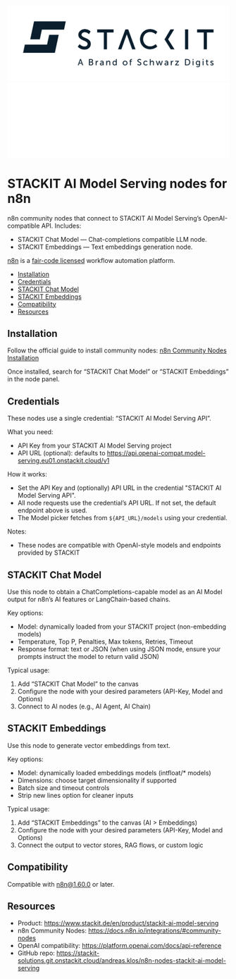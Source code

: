 ![Project banner](.github/images/stackit-logo-light.svg#gh-light-mode-only)
![Project banner](.github/images/stackit-logo-dark.svg#gh-dark-mode-only)

# STACKIT AI Model Serving nodes for n8n

n8n community nodes that connect to STACKIT AI Model Serving’s OpenAI-compatible API. Includes:

- STACKIT Chat Model — Chat-completions compatible LLM node.
- STACKIT Embeddings — Text embeddings generation node.

[n8n](https://n8n.io/) is a [fair-code licensed](https://docs.n8n.io/reference/license/) workflow automation platform.

- [Installation](#installation)
- [Credentials](#credentials)
- [STACKIT Chat Model](#stackit-chat-model)
- [STACKIT Embeddings](#stackit-embeddings)
- [Compatibility](#compatibility)
- [Resources](#resources)

## Installation

Follow the official guide to install community nodes: [n8n Community Nodes Installation](https://docs.n8n.io/integrations/community-nodes/installation/)

Once installed, search for “STACKIT Chat Model” or “STACKIT Embeddings” in the node panel.

## Credentials

These nodes use a single credential: “STACKIT AI Model Serving API”.

What you need:

- API Key from your STACKIT AI Model Serving project
- API URL (optional): defaults to <https://api.openai-compat.model-serving.eu01.onstackit.cloud/v1>

How it works:

- Set the API Key and (optionally) API URL in the credential "STACKIT AI Model Serving API".
- All node requests use the credential’s API URL. If not set, the default endpoint above is used.
- The Model picker fetches from `${API_URL}/models` using your credential.

Notes:

- These nodes are compatible with OpenAI-style models and endpoints provided by STACKIT

## STACKIT Chat Model

Use this node to obtain a ChatCompletions-capable model as an AI Model output for n8n’s AI features or LangChain-based chains.

Key options:

- Model: dynamically loaded from your STACKIT project (non-embedding models)
- Temperature, Top P, Penalties, Max tokens, Retries, Timeout
- Response format: text or JSON (when using JSON mode, ensure your prompts instruct the model to return valid JSON)

Typical usage:

1. Add “STACKIT Chat Model” to the canvas
2. Configure the node with your desired parameters (API-Key, Model and Options)
3. Connect to AI nodes (e.g., AI Agent, AI Chain)

## STACKIT Embeddings

Use this node to generate vector embeddings from text.

Key options:

- Model: dynamically loaded embeddings models (intfloat/* models)
- Dimensions: choose target dimensionality if supported
- Batch size and timeout controls
- Strip new lines option for cleaner inputs

Typical usage:

1. Add “STACKIT Embeddings” to the canvas (AI > Embeddings)
2. Configure the node with your desired parameters (API-Key, Model and Options)
3. Connect the output to vector stores, RAG flows, or custom logic

## Compatibility

Compatible with n8n@1.60.0 or later.

## Resources

- Product: <https://www.stackit.de/en/product/stackit-ai-model-serving>
- n8n Community Nodes: <https://docs.n8n.io/integrations/#community-nodes>
- OpenAI compatibility: <https://platform.openai.com/docs/api-reference>
- GitHub repo: <https://stackit-solutions.git.onstackit.cloud/andreas.klos/n8n-nodes-stackit-ai-model-serving>

